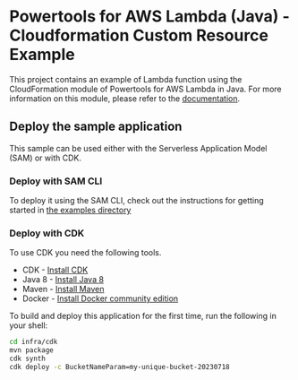 #  Powertools for AWS Lambda (Java) - Cloudformation Custom Resource Example

This project contains an example of Lambda function using the CloudFormation module of Powertools for AWS Lambda in Java. For more information on this module, please refer to the [documentation](https://awslabs.github.io/aws-lambda-powertools-java/utilities/custom_resources/).

## Deploy the sample application

This sample can be used either with the Serverless Application Model (SAM) or with CDK.

### Deploy with SAM CLI
To deploy it using the SAM CLI, check out the instructions for getting started in [the examples directory](../README.md)

### Deploy with CDK
To use CDK you need the following tools.

* CDK - [Install CDK](https://docs.aws.amazon.com/cdk/v2/guide/getting_started.html)
* Java 8 - [Install Java 8](https://docs.aws.amazon.com/corretto/latest/corretto-8-ug/downloads-list.html)
* Maven - [Install Maven](https://maven.apache.org/install.html)
* Docker - [Install Docker community edition](https://hub.docker.com/search/?type=edition&offering=community)

To build and deploy this application for the first time, run the following in your shell:

```bash
cd infra/cdk
mvn package
cdk synth
cdk deploy -c BucketNameParam=my-unique-bucket-20230718
```